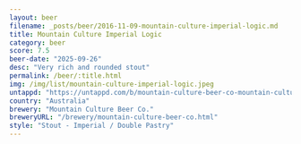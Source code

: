 ```yaml
---
layout: beer
filename: _posts/beer/2016-11-09-mountain-culture-imperial-logic.md
title: Mountain Culture Imperial Logic
category: beer
score: 7.5
beer-date: "2025-09-26"
desc: "Very rich and rounded stout"
permalink: /beer/:title.html
img: /img/list/mountain-culture-imperial-logic.jpeg
untappd: "https://untappd.com/b/mountain-culture-beer-co-mountain-culture-beer-co-imperial-logic-volume-3/6263796"
country: "Australia"
brewery: "Mountain Culture Beer Co."
breweryURL: "/brewery/mountain-culture-beer-co.html"
style: "Stout - Imperial / Double Pastry"
---
```

